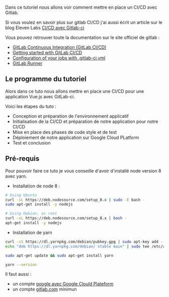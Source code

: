 Dans ce tutoriel nous allons voir comment mettre en place un CI/CD avec Gitlab.

Si vous voulez en savoir plus sur gitlab CI/CD j'ai aussi écrit un article sur le blog Eleven Labs [CI/CD avec Gitlab-ci](https://blog.eleven-labs.com/fr/ci-cd-avec-gitlab-ci)

Vous pouvez retrouver toute la documentation sur le site officiel de gitlab :
- [GitLab Continuous Integration (GitLab CI/CD)](https://docs.gitlab.com/ee/ci/README.html)
- [Getting started with GitLab CI/CD](https://docs.gitlab.com/ee/ci/quick_start/README.html)
- [Configuration of your jobs with .gitlab-ci.yml](https://docs.gitlab.com/ee/ci/yaml/README.html)
- [GitLab Runner](https://docs.gitlab.com/runner/)

## Le programme du tutoriel

Alors dans ce tuto nous allons mettre en place une CI/CD pour une application Vue.js avec GitLab-ci.

Voici les étapes du tuto :
 - Conception et préparation de l'environnement applicatif
 - Initialisation de la CI/CD et préparation de notre application pour notre CI/CD
 - Mise en place des phases de code style et de test
 - Déploiement de notre application sur Google Cloud PLatform
 - Test et conclusion

## Pré-requis

Pour pouvoir faire ce tuto je vous conseille d'avoir d'installé node version 8 avec yarn.

- Installation de node 8 :
```bash
# Using Ubuntu
curl -sL https://deb.nodesource.com/setup_8.x | sudo -E bash -
sudo apt-get install -y nodejs

# Using Debian, as root
curl -sL https://deb.nodesource.com/setup_8.x | bash -
apt-get install -y nodejs
```

- Installation de yarn
```bash
curl -sS https://dl.yarnpkg.com/debian/pubkey.gpg | sudo apt-key add -
echo "deb https://dl.yarnpkg.com/debian/ stable main" | sudo tee /etc/apt/sources.list.d/yarn.list

sudo apt-get update && sudo apt-get install yarn

yarn --version
```

Il faut aussi :
 - un compte [google avec Google Clould Plateform](https://accounts.google.com/signup/v2/webcreateaccount?service=cloudconsole&continue=https%3A%2F%2Fconsole.cloud.google.com%2F&flowName=GlifWebSignIn&flowEntry=SignUp&nogm=true)
 - un compte [gitlab.com](https://gitlab.com/users/sign_in#register-pane) minimun
